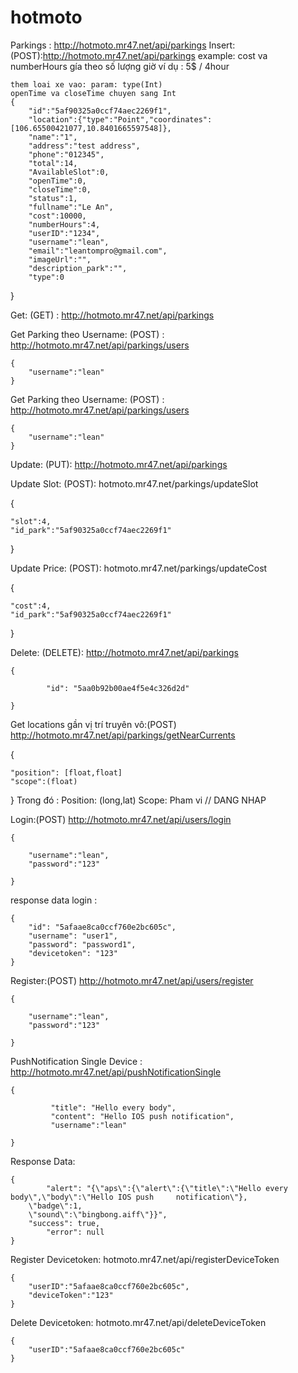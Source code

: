 # hotmoto
Parkings : http://hotmoto.mr47.net/api/parkings
Insert: (POST):http://hotmoto.mr47.net/api/parkings
	example:
	cost va numberHours gía theo số lượng giờ ví dụ : 5$ / 4hour
    
    them loai xe vao: param: type(Int) 
    openTime va closeTime chuyen sang Int
  	{	
  		"id":"5af90325a0ccf74aec2269f1",
  		"location":{"type":"Point","coordinates":[106.65500421077,10.8401665597548]},
		"name":"1",
		"address":"test address",
		"phone":"012345",
		"total":14, 
		"AvailableSlot":0,
		"openTime":0,
		"closeTime":0,
		"status":1,
		"fullname":"Le An",
		"cost":10000,
		"numberHours":4,
		"userID":"1234",
		"username":"lean",
		"email":"leantompro@gmail.com",
		"imageUrl":"",
		"description_park":"",
		"type":0
  }

Get: (GET) : http://hotmoto.mr47.net/api/parkings

Get Parking theo Username: (POST) : http://hotmoto.mr47.net/api/parkings/users 

	{
		"username":"lean"
	}
Get Parking theo Username: (POST) : http://hotmoto.mr47.net/api/parkings/users 

	{
		"username":"lean"
	}
Update: (PUT): http://hotmoto.mr47.net/api/parkings

Update Slot: (POST): hotmoto.mr47.net/parkings/updateSlot

{
	
	"slot":4,
	"id_park":"5af90325a0ccf74aec2269f1"

}

Update Price: (POST): hotmoto.mr47.net/parkings/updateCost

{
	
	"cost":4,
	"id_park":"5af90325a0ccf74aec2269f1"

}

Delete: (DELETE): http://hotmoto.mr47.net/api/parkings

	{
	
      		"id": "5aa0b92b00ae4f5e4c326d2d"
		
	}
	
Get locations gần vị trí truyên vô:(POST) http://hotmoto.mr47.net/api/parkings/getNearCurrents 

{

	"position": [float,float]  
	"scope":(float)
	
}
Trong đó : Position:  (long,lat) 
Scope: Pham vi
// DANG NHAP

Login:(POST)   http://hotmoto.mr47.net/api/users/login 

	{
	
		"username":"lean",
		"password":"123"
		
	}
response data login :

	{
	    "id": "5afaae8ca0ccf760e2bc605c",
	    "username": "user1",
	    "password": "password1",
	    "devicetoken": "123"
	}
	
	
Register:(POST)   http://hotmoto.mr47.net/api/users/register

	{
	
		"username":"lean",
		"password":"123"
		
	}


PushNotification Single Device : http://hotmoto.mr47.net/api/pushNotificationSingle

	{
	
     		 "title": "Hello every body",
     		 "content": "Hello IOS push notification",
     		 "username":"lean"
    
	}
	
Response Data:

	{
    		"alert": "{\"aps\":{\"alert\":{\"title\":\"Hello every body\",\"body\":\"Hello IOS push 	notification\"},
		\"badge\":1,
		\"sound\":\"bingbong.aiff\"}}",
	  	"success": true,
	    	"error": null
	}
	
Register Devicetoken: hotmoto.mr47.net/api/registerDeviceToken

	{
		"userID":"5afaae8ca0ccf760e2bc605c",
		"deviceToken":"123"
	}
Delete Devicetoken: hotmoto.mr47.net/api/deleteDeviceToken

	{
		"userID":"5afaae8ca0ccf760e2bc605c"
	}	

